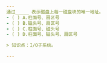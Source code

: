 ```yaml
---
通过_____ 表示磁盘上每一磁盘块的唯一地址。
- ( ) A.柱面号、扇区号 
- ( ) B.磁头号、扇区号 
- ( ) C.柱面号、磁头号 
- ( ) D.柱面号、磁头号、扇区号

> 知识点：I/O子系统。

---
```

